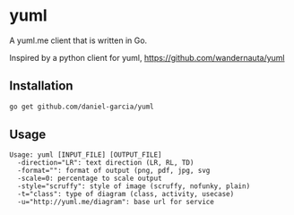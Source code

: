 # yuml
A yuml.me client that is written in Go.

Inspired by a python client for yuml, https://github.com/wandernauta/yuml

Installation
------------

```bash
go get github.com/daniel-garcia/yuml
```

Usage
-----

```
Usage: yuml [INPUT_FILE] [OUTPUT_FILE]
  -direction="LR": text direction (LR, RL, TD)
  -format="": format of output (png, pdf, jpg, svg
  -scale=0: percentage to scale output
  -style="scruffy": style of image (scruffy, nofunky, plain)
  -t="class": type of diagram (class, activity, usecase)
  -u="http://yuml.me/diagram": base url for service
```

